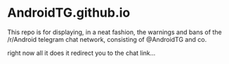 # AndroidTG.github.io

This repo is for displaying, in a neat fashion, the warnings and bans of the /r/Android telegram chat network, consisting of @AndroidTG and co.

right now all it does it redirect you to the chat link...

